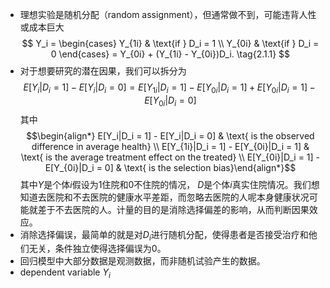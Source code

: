 - 理想实验是随机分配（random assignment），但通常做不到，可能违背人性或成本巨大$$
Y_i = 
\begin{cases} 
Y_{1i} & \text{if } D_i = 1 \\
Y_{0i} & \text{if } D_i = 0 
\end{cases}
= Y_{0i} + (Y_{1i} - Y_{0i})D_i. \tag{2.1.1}
$$
- 对于想要研究的潜在因果，我们可以拆分为$$
E[Y_i|D_i = 1] - E[Y_i|D_i = 0] = E[Y_{1i}|D_i = 1] - E[Y_{0i}|D_i = 1] + E[Y_{0i}|D_i = 1] - E[Y_{0i}|D_i = 0]$$其中$$\begin{align*}
E[Y_i|D_i = 1] - E[Y_i|D_i = 0] & \text{ is the observed difference in average health} \\
E[Y_{1i}|D_i = 1] - E[Y_{0i}|D_i = 1] & \text{ is the average treatment effect on the treated} \\
E[Y_{0i}|D_i = 1] - E[Y_{0i}|D_i = 0] & \text{ is the selection bias}\end{align*}$$其中$Y$是个体$i$假设为1住院和0不住院的情况， $D$是个体$i$真实住院情况。我们想知道去医院和不去医院的健康水平差距，而忽略去医院的人呢本身健康状况可能就差于不去医院的人。计量的目的是消除选择偏差的影响，从而判断因果效应。
- 消除选择偏误，最简单的就是对$D_i$进行随机分配，使得患者是否接受治疗和他们无关，条件独立使得选择偏误为0。
- 回归模型中大部分数据是观测数据，而非随机试验产生的数据。
- dependent variable $Y_i$